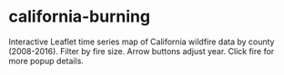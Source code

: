 # california-burning
Interactive Leaflet time series map of California wildfire data by county (2008-2016). Filter by fire size. Arrow buttons adjust year. Click fire for more popup details.
